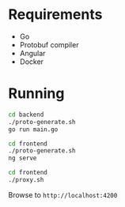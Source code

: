 # Requirements
- Go 
- Protobuf compiler
- Angular
- Docker

# Running

```sh
cd backend
./proto-generate.sh
go run main.go
```

```sh
cd frontend
./proto-generate.sh
ng serve
```

```sh
cd frontend
./proxy.sh
```

Browse to `http://localhost:4200`
